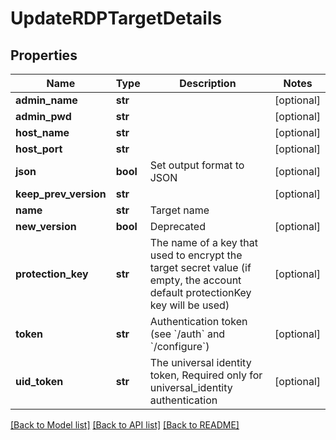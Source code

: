 # UpdateRDPTargetDetails

## Properties
Name | Type | Description | Notes
------------ | ------------- | ------------- | -------------
**admin_name** | **str** |  | [optional] 
**admin_pwd** | **str** |  | [optional] 
**host_name** | **str** |  | [optional] 
**host_port** | **str** |  | [optional] 
**json** | **bool** | Set output format to JSON | [optional] 
**keep_prev_version** | **str** |  | [optional] 
**name** | **str** | Target name | 
**new_version** | **bool** | Deprecated | [optional] 
**protection_key** | **str** | The name of a key that used to encrypt the target secret value (if empty, the account default protectionKey key will be used) | [optional] 
**token** | **str** | Authentication token (see &#x60;/auth&#x60; and &#x60;/configure&#x60;) | [optional] 
**uid_token** | **str** | The universal identity token, Required only for universal_identity authentication | [optional] 

[[Back to Model list]](../README.md#documentation-for-models) [[Back to API list]](../README.md#documentation-for-api-endpoints) [[Back to README]](../README.md)


